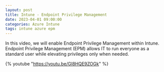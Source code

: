 ```yaml
---
layout: post
title: Intune - Endpoint Privilege Management
date: 2023-04-01 09:00:00
categories: Azure Intune
tags: intune azure epm
---
```

In this video, we will enable Endpoint Privilege Management within Intune.
Endpoint Privilege Management (EPM) allows IT to run everyone as a standard user while elevating privileges only when needed.

{% youtube "https://youtu.be/GI8HQE9ZOGk" %}
